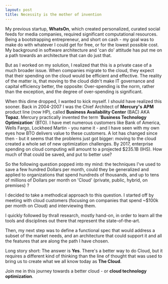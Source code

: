 ```yaml
---
layout: post
title: Necessity is the mother of invention 
---
```


My previous startup, **WhatsOn**, which created personalized, curated social feeds for media companies, required significant computational resources. Being a bootstrapping entrepreneur, and short on cash - my goal was to make do with whatever I could get for free, or for the lowest possible cost. My background in software architecture and 'can do' attitude has put me on a path towards an architecture that can do just that.

But as I worked on my solution, I realized that this is a private case of a much broader issue. When companies migrate to the cloud, they expect that their spending on the cloud would be efficient and effective. The reality of the matter is, that moving to the cloud didn't make IT governance and capital efficiency better, the opposite: Over-spending is the norm, rather than the exception, and the degree of over-spending is significant.

When this dime dropped, I wanted to kick myself. I should have realized this sooner. Back in 2004-2007 I was the Chief Architect of **Mercury's** **APM** product line (now HP), called **Business Availability Center** (BAC) AKA **Topaz**. Mercury practically invented the term '**Business Technology Optimization**' (BTO). I have met numerous customers like Bank of America, Wells Fargo, Lockheed Martin - you name it - and I have seen with my own eyes how BTO delivers value to these customers. A lot has changed since then - but it seems that the problems just got bigger: moving to the cloud created a whole set of new optimization challenges. By 2017, enterprise spending on cloud computing will amount to a projected $235.1B (IHS). How much of that could be saved, and put to better use?

So the following question popped into my mind: the techniques I've used to save a few hundred Dollars per month, could they be generalized and applied to organizations that spend hundreds of thousands, and up to tens of millions of Dollars per month on 'Cloud' (private, public, hybrid, on premises) ?

I decided to take a methodical approach to this question. I started off by meeting with cloud customers (focusing on companies that spend ~$100k per month on Cloud) and interviewing them.

I quickly followed by thrall research, mostly hand-on, in order to learn all the tools and disciplines out there that represent the state-of-the-art.

Then, my next step was to define a functional spec that would address a subset of the market needs, and an architecture that could support it and all the features that are along the path I have chosen.

Long story short: The answer is **Yes**. There's a better way to do Cloud, but it requires a different kind of thinking than the line of thought that was used to bring us to create what we all know today as **The Cloud**.

Join me in this journey towards a better cloud - or **cloud technology optimization**.